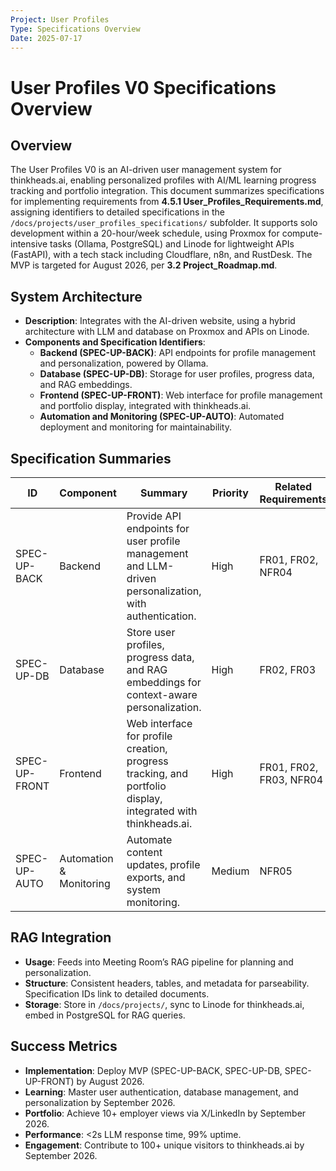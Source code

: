 ```yaml
---
Project: User Profiles
Type: Specifications Overview
Date: 2025-07-17
---
```


# User Profiles V0 Specifications Overview

## Overview
The User Profiles V0 is an AI-driven user management system for thinkheads.ai, enabling personalized profiles with AI/ML learning progress tracking and portfolio integration. This document summarizes specifications for implementing requirements from **4.5.1 User_Profiles_Requirements.md**, assigning identifiers to detailed specifications in the `/docs/projects/user_profiles_specifications/` subfolder. It supports solo development within a 20-hour/week schedule, using Proxmox for compute-intensive tasks (Ollama, PostgreSQL) and Linode for lightweight APIs (FastAPI), with a tech stack including Cloudflare, n8n, and RustDesk. The MVP is targeted for August 2026, per **3.2 Project_Roadmap.md**.

## System Architecture
- **Description**: Integrates with the AI-driven website, using a hybrid architecture with LLM and database on Proxmox and APIs on Linode.
- **Components and Specification Identifiers**:
  - **Backend (SPEC-UP-BACK)**: API endpoints for profile management and personalization, powered by Ollama.
  - **Database (SPEC-UP-DB)**: Storage for user profiles, progress data, and RAG embeddings.
  - **Frontend (SPEC-UP-FRONT)**: Web interface for profile management and portfolio display, integrated with thinkheads.ai.
  - **Automation and Monitoring (SPEC-UP-AUTO)**: Automated deployment and monitoring for maintainability.

## Specification Summaries
| ID             | Component           | Summary                                              | Priority | Related Requirements |
|----------------|---------------------|-----------------------------------------------------|----------|---------------------|
| SPEC-UP-BACK   | Backend             | Provide API endpoints for user profile management and LLM-driven personalization, with authentication. | High     | FR01, FR02, NFR04   |
| SPEC-UP-DB     | Database            | Store user profiles, progress data, and RAG embeddings for context-aware personalization. | High     | FR02, FR03          |
| SPEC-UP-FRONT  | Frontend            | Web interface for profile creation, progress tracking, and portfolio display, integrated with thinkheads.ai. | High     | FR01, FR02, FR03, NFR04 |
| SPEC-UP-AUTO   | Automation & Monitoring | Automate content updates, profile exports, and system monitoring. | Medium   | NFR05               |

## RAG Integration
- **Usage**: Feeds into Meeting Room’s RAG pipeline for planning and personalization.
- **Structure**: Consistent headers, tables, and metadata for parseability. Specification IDs link to detailed documents.
- **Storage**: Store in `/docs/projects/`, sync to Linode for thinkheads.ai, embed in PostgreSQL for RAG queries.

## Success Metrics
- **Implementation**: Deploy MVP (SPEC-UP-BACK, SPEC-UP-DB, SPEC-UP-FRONT) by August 2026.
- **Learning**: Master user authentication, database management, and personalization by September 2026.
- **Portfolio**: Achieve 10+ employer views via X/LinkedIn by September 2026.
- **Performance**: <2s LLM response time, 99% uptime.
- **Engagement**: Contribute to 100+ unique visitors to thinkheads.ai by September 2026.